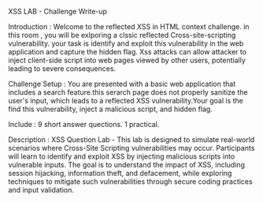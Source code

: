 XSS LAB - Challenge Write-up

Introduction :
Welcome to the reflected XSS in HTML context challenge. in this room , you will be exlporing a clssic reflected Cross-site-scripting vulnerability. your task is identify and exploit this vulnerability in the web application and capture the hidden flag. Xss attacks can allow attacker to inject client-side script into web pages viewed by other users, potentially leading to severe consequences.

Challenge Setup :
You are presented with a basic web application that includes a search feature.this serarch page does not properly sanitize the user's input, which leads to a reflected XSS vulnerability.Your goal is the find this vulnerability, inject a malicious script, and hidden flag.

Include :
9 short answer quections.
1 practical.

Description :
XSS Question Lab - This lab is designed to simulate real-world scenarios where Cross-Site Scripting vulnerabilities may occur. Participants will learn to identify and exploit XSS by injecting malicious scripts into vulnerable inputs. The goal is to understand the impact of XSS, including session hijacking, information theft, and defacement, while exploring techniques to mitigate such vulnerabilities through secure coding practices and input validation.

